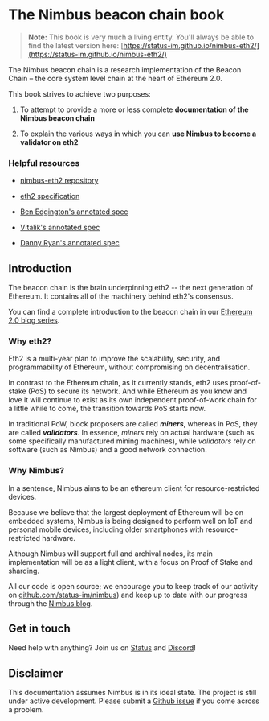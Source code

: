 # The Nimbus beacon chain book

>**Note:** This book is very much a living entity. You'll always be able to find the latest version here: [https://status-im.github.io/nimbus-eth2/](https://status-im.github.io/nimbus-eth2/)
>
>

The Nimbus beacon chain is a research implementation of the Beacon Chain – the core system level chain at the heart of Ethereum 2.0.

This book strives to achieve two purposes:
1. To attempt to provide a more or less complete **documentation of the Nimbus beacon chain**

2. To explain the various ways in which you can **use Nimbus to become a validator on eth2**

### Helpful resources

- [nimbus-eth2 repository](github.com/status-im/nimbus-eth2)
- [eth2 specification](https://github.com/ethereum/eth2.0-specs/tree/v1.0.0-rc.0#phase-0)
- [Ben Edgington's annotated spec](https://benjaminion.xyz/eth2-annotated-spec/phase0/beacon-chain/) 

- [Vitalik's annotated spec](https://github.com/ethereum/annotated-spec/blob/master/phase0/beacon-chain.md)

- [Danny Ryan's annotated spec](https://notes.ethereum.org/@djrtwo/Bkn3zpwxB)



## Introduction

The beacon chain is the brain underpinning eth2 -- the next generation of Ethereum. It contains all of the machinery behind eth2's consensus.

You can find a complete introduction to the beacon chain in our [Ethereum 2.0 blog series](https://our.status.im/two-point-oh-the-beacon-chain/).



### Why eth2?

Eth2 is a multi-year plan to improve the scalability, security, and programmability of Ethereum, without compromising on decentralisation.

In contrast to the Ethereum chain, as it currently stands, eth2 uses proof-of-stake (PoS) to secure its network. And while Ethereum as you know and love it will continue to exist as its own independent proof-of-work chain for a little while to come, the transition towards PoS starts now.

In traditional PoW, block proposers are called **_miners_**, whereas in PoS, they are called **_validators_**. In essence, _miners_ rely on actual hardware (such as some specifically manufactured mining machines), while _validators_ rely on software (such as Nimbus) and a good network connection.

### Why Nimbus?

In a sentence, Nimbus aims to be an ethereum client for resource-restricted devices. 

Because we believe that the largest deployment of Ethereum will be on embedded systems, Nimbus is being designed to perform well on IoT and personal mobile devices, including older smartphones with resource-restricted hardware.

Although Nimbus will support full and archival nodes, its main implementation will be as a light client, with a focus on Proof of Stake and sharding.

All our code is open source; we encourage you to keep track of our activity on [github.com/status-im/nimbus](github.com/status-im/nimbus)) and keep up to date with our progress through the [Nimbus blog](https://our.status.im/tag/nimbus/).


## Get in touch

Need help with anything? Join us on [Status](https://join.status.im/nimbus-general) and [Discord](https://discord.gg/9dWwPnG)!


## Disclaimer

This documentation assumes Nimbus is in its ideal state. The project is still under active development. Please submit a [Github issue](https://github.com/status-im/nimbus-eth2/issues) if you come across a problem.

<!-- > > > TODO:

1. fill up the gitbook content
2. write questions in the faq.md page -->
